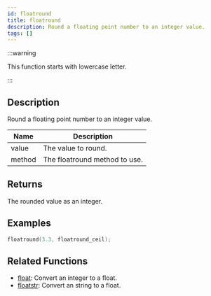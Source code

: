 ```yaml
---
id: floatround
title: floatround
description: Round a floating point number to an integer value.
tags: []
---
```


:::warning

This function starts with lowercase letter.

:::

## Description

Round a floating point number to an integer value.

| Name   | Description                   |
| ------ | ----------------------------- |
| value  | The value to round.           |
| method | The floatround method to use. |

## Returns

The rounded value as an integer.

## Examples

```c
floatround(3.3, floatround_ceil);
```

## Related Functions

- [float](../functions/float): Convert an integer to a float.
- [floatstr](../functions/floatstr): Convert an string to a float.
